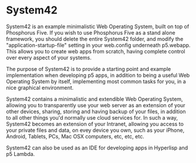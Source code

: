 System42
========

System42 is an example minimalistic Web Operating System, built on top of 
Phosphorus Five. If you wish to use Phosphorus Five as a stand alone framework, you
should delete the entire System42 folder, and modify the "application-startup-file"
setting in your web.config underneath p5.webapp. This allows you to create web
apps from scratch, having complete control over every aspect of your systems.

The purpose of System42 is to provide a starting point and example implementation 
when developing p5 apps, in addition to being a useful Web Operating System by itself,
implementing most common tasks for you, in a nice graphical environment.

System42 contains a minimalistic and extendible Web Operating System, allowing you 
to transparently use your web server as an extension of your other devices, sharing, 
storing and having backup of your files, in addition to all other things you'd normally 
use cloud services for. In such a way, System42 becomes an extension of your Intranet,
allowing you access to your private files and data, on evey device you own, such
as your iPhone, Android, Tablets, PCs, Mac OSX computers, etc, etc, etc.

System42 can also be used as an IDE for developing apps in Hyperlisp and p5 Lambda.
